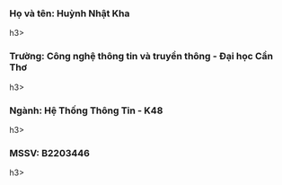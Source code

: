 <h3>Họ và tên: Huỳnh Nhật Kha</h3>h3>
<h3>Trường: Công nghệ thông tin và truyền thông - Đại học Cần Thơ</h3>h3>
<h3>Ngành: Hệ Thống Thông Tin - K48</h3>h3>
<h3>MSSV: B2203446</h3>h3>



